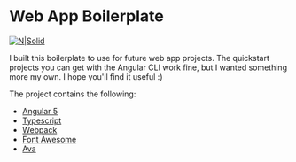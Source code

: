 # Web App Boilerplate

[![N|Solid](https://cldup.com/dTxpPi9lDf.thumb.png)](https://nodesource.com/products/nsolid)

I built this boilerplate to use for future web app projects.  The quickstart projects you can get with the Angular CLI work fine, but I wanted something more my own.  I hope you'll find it useful :)

The project contains the following:
  - [Angular 5](https://angular.io/)
  - [Typescript](https://www.typescriptlang.org/)
  - [Webpack](https://webpack.js.org/)
  - [Font Awesome](http://fontawesome.io/3.2.1/examples/#)
  - [Ava](https://github.com/avajs/ava)

